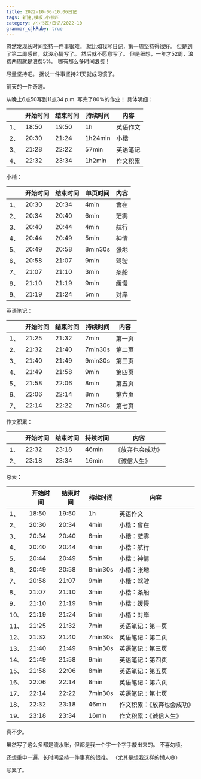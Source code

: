 ```yaml
---
title: 2022-10-06-10.06日记
tags: 新建,模板,小书匠
category: /小书匠/日记/2022-10
grammar_cjkRuby: true
---
```



忽然发现长时间坚持一件事很难。
就比如我写日记，第一周坚持得很好。
但是到了第二周感冒，就没心情写了。
然后就不愿意写了。
但是细想，一年才52周，浪费两周就是浪费5%。
哪有那么多时间浪费！

尽量坚持吧。
据说一件事坚持21天就成习惯了。

前天的一件奇迹。

从晚上6点50写到11点34 p.m.
写完了80%的作业！
具体明细：

|     | 开始时间 | 结束时间 | 持续时间 | 内容     |
| --- | -------- | -------- | -------- | -------- |
| 1、 | 18:50    | 19:50    | 1h       | 英语作文 |
| 2、 | 20:30    | 21:24    | 1h24min  | 小楷     |
| 3、 | 21:28    | 22:22    | 57min    | 英语笔记 |
| 4、 | 22:32    | 23:34    | 1h2min   | 作文积累 |

小楷：

|     | 开始时间 | 结束时间 | 单页时间 | 内容 |
| --- | -------- | -------- | -------- | ---- |
| 1、 | 20:30    | 20:34    | 4min     | 曾在 |
| 2、 | 20:34    | 20:40    | 6min     | 茫雾 |
| 3、 | 20:40    | 20:44    | 4min     | 航行 |
| 4、 | 20:44    | 20:49    | 5min     | 神情 |
| 5、 | 20:49    | 20:58    | 8min30s  | 张地 |
| 6、 | 20:58    | 21:07    | 9min     | 驾驶 |
| 7、 | 21:07    | 21:10    | 3min     | 条船 |
| 8、 | 21:10    | 21:19    | 9min     | 缓慢 |
| 9、 | 21:19    | 21:24    | 5min     | 对岸 |
英语笔记：

|     | 开始时间 | 结束时间 | 持续时间 | 内容   |
| --- | -------- | -------- | -------- | ------ |
| 1、 | 21:25    | 21:32    | 7min     | 第一页 |
| 2、 | 21:32    | 21:40    | 7min30s  | 第二页 |
| 3、 | 21:40    | 21:49    | 9min30s  | 第三页 |
| 4、 | 21:49    | 21:58    | 9min     | 第四页 |
| 5、 | 21:58    | 22:06    | 8min     | 第五页 |
| 6、 | 22:06    | 22:14    | 8min     | 第六页 |
| 7、 | 22:14    | 22:22    | 7min30s  | 第七页 |
作文积累：

|     | 开始时间 | 结束时间 | 持续时间 | 内容             |
| --- | -------- | -------- | -------- | ---------------- |
| 1、 | 22:32    | 23:18    | 46min    | 《放弃也会成功》 |
| 2、 | 23:18    | 23:34    | 16min    | 《诚信人生》     |
总表：

|      | 开始时间 | 结束时间 | 持续时间 | 内容             |
| ---- | -------- | -------- | -------- | ---------------- |
| 1、 | 18:50    | 19:50    | 1h       | 英语作文 |
| 2、  | 20:30    | 20:34    | 4min     | 小楷：曾在             |
| 3、  | 20:34    | 20:40    | 6min     | 小楷：茫雾             |
| 4、  | 20:40    | 20:44    | 4min     | 小楷：航行             |
| 5、  | 20:44    | 20:49    | 5min     | 小楷：神情             |
| 6、  | 20:49    | 20:58    | 8min30s  | 小楷：张地             |
| 7、  | 20:58    | 21:07    | 9min     | 小楷：驾驶             |
| 8、  | 21:07    | 21:10    | 3min     | 小楷：条船             |
| 9、  | 21:10    | 21:19    | 9min     | 小楷：缓慢             |
| 10、  | 21:19    | 21:24    | 5min     | 小楷：对岸             |
| 11、 | 21:25    | 21:32    | 7min     | 英语笔记：第一页           |
| 12、 | 21:32    | 21:40    | 7min30s  | 英语笔记：第二页           |
| 13、 | 21:40    | 21:49    | 9min30s  | 英语笔记：第三页           |
| 14、 | 21:49    | 21:58    | 9min     | 英语笔记：第四页           |
| 15、 | 21:58    | 22:06    | 8min     | 英语笔记：第五页           |
| 16、 | 22:06    | 22:14    | 8min     | 英语笔记：第六页           |
| 17、 | 22:14    | 22:22    | 7min30s  | 英语笔记：第七页           |
| 18、 | 22:32    | 23:18    | 46min    | 作文积累：《放弃也会成功》 |
| 19、 | 23:18    | 23:34    | 16min    | 作文积累：《诚信人生》     |

真不少。

虽然写了这么多都是流水账，但都是我一个字一个字手敲出来的。
不喜勿喷。

还想重申一遍，长时间坚持一件事真的很难。
（尤其是想我这样的懒人😄）

写累了。